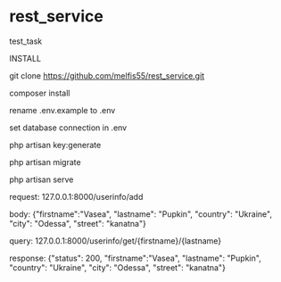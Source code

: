 # rest_service
test_task

INSTALL

git clone https://github.com/melfis55/rest_service.git

composer install

rename .env.example to .env

set database connection in .env

php artisan key:generate

php artisan migrate

php artisan serve

request: 127.0.0.1:8000/userinfo/add

body: {"firstname":"Vasea", "lastname": "Pupkin", "country": "Ukraine", "city": "Odessa", "street": "kanatna"}

query: 127.0.0.1:8000/userinfo/get/{firstname}/{lastname}

response: {"status": 200, "firstname":"Vasea", "lastname": "Pupkin", "country": "Ukraine", "city": "Odessa", "street": "kanatna"}

